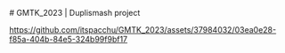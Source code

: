#   G M T K _ 2 0 2 3  | Duplismash project



https://github.com/itspacchu/GMTK_2023/assets/37984032/03ea0e28-f85a-404b-84e5-324b99f9bf17


 
 

